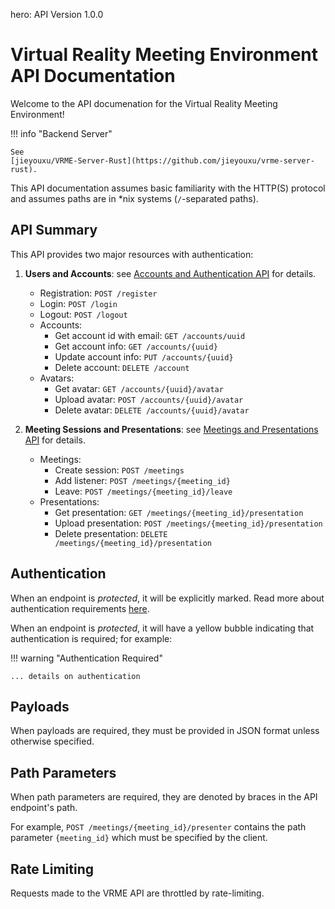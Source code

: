 hero: API Version 1.0.0

# Virtual Reality Meeting Environment API Documentation

Welcome to the API documenation for the Virtual Reality Meeting Environment!

!!! info "Backend Server"

	See
	[jieyouxu/VRME-Server-Rust](https://github.com/jieyouxu/vrme-server-rust).

This API documentation assumes basic familiarity with the HTTP(S) protocol and
assumes paths are in *nix systems (`/`-separated paths).

## API Summary

This API provides two major resources with authentication:

1. **Users and Accounts**: see
   [Accounts and Authentication API](./accounts-authentication/index.md) for
   details.

	- Registration: `POST /register`
	- Login: `POST /login`
	- Logout: `POST /logout`
	- Accounts:
		- Get account id with email: `GET /accounts/uuid`
		- Get account info: `GET /accounts/{uuid}`
		- Update account info: `PUT /accounts/{uuid}`
		- Delete account: `DELETE /account`
	- Avatars:
		- Get avatar: `GET /accounts/{uuid}/avatar`
		- Upload avatar: `POST /accounts/{uuid}/avatar`
		- Delete avatar: `DELETE /accounts/{uuid}/avatar`

2. **Meeting Sessions and Presentations**: see
   [Meetings and Presentations API](./meetings-presentations/index.md) for
   details.

	- Meetings:
		- Create session: `POST /meetings`
		- Add listener: `POST /meetings/{meeting_id}`
		- Leave: `POST /meetings/{meeting_id}/leave`
	- Presentations:
		- Get presentation: `GET /meetings/{meeting_id}/presentation`
		- Upload presentation: `POST /meetings/{meeting_id}/presentation`
		- Delete presentation: `DELETE /meetings/{meeting_id}/presentation`

## Authentication

When an endpoint is _protected_, it will be explicitly marked. Read more about
authentication requirements [here](./accounts-authentication/index.md).

When an endpoint is _protected_, it will have a yellow bubble indicating that
authentication is required; for example:

!!! warning "Authentication Required"

	... details on authentication

## Payloads

When payloads are required, they must be provided in JSON format unless
otherwise specified.

## Path Parameters

When path parameters are required, they are denoted by braces in the API
endpoint's path.

For example, `POST /meetings/{meeting_id}/presenter` contains the path parameter
`{meeting_id}` which must be specified by the client.

## Rate Limiting

Requests made to the VRME API are throttled by rate-limiting.
